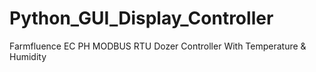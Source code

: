 # Python_GUI_Display_Controller
Farmfluence EC PH MODBUS RTU Dozer Controller With Temperature &amp; Humidity
